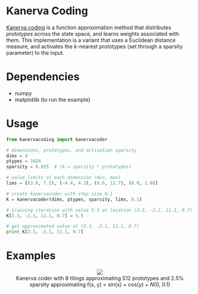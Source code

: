 # Kanerva Coding

[Kanerva coding](https://webdocs.cs.ualberta.ca/~sutton/book/ebook/node88.html#SECTION04234000000000000000) is a function approximation method that distributes *prototypes*  across the state space, and learns weights associated with them. This implementation is a variant that uses a Euclidean distance measure, and activates the *k*-nearest prototypes (set through a sparsity parameter) to the input.

# Dependencies

* numpy
* matplotlib (to run the example)

# Usage

```python
from kanervacoding import kanervacoder

# dimensions, prototypes, and activation sparsity
dims = 4
ptypes = 1024
sparsity = 0.025  # (k = sparsity * prototypes)

# value limits of each dimension (min, max)
lims = [(3.0, 7.5), (-4.4, 4.2), (9.6, 12.7), (0.0, 1.0)]

# create kanervacoder with step size 0.1
K = kanervacoder(dims, ptypes, sparsity, lims, 0.1)

# training iteration with value 5.5 at location (3.3, -2.1, 11.1, 0.7)
K[3.3, -2.1, 11.1, 0.7] = 5.5

# get approximated value at (3.3, -2.1, 11.1, 0.7)
print K[3.3, -2.1, 11.1, 0.7]
```

# Examples
<p align="center">
  <img src="https://raw.githubusercontent.com/MeepMoop/tilecoding/master/examples/kc_sincos.png"><br>
  Kanerva coder with 8 tilings approximating 512 prototypes and 2.5% sparsity approximating f(x, y) = sin(x) + cos(y) + <i>N</i>(0, 0.1)<br><br>
</p>